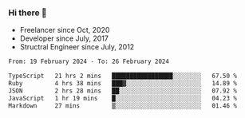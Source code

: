 ### Hi there 👋

- Freelancer since Oct, 2020
- Developer since July, 2017
- Structral Engineer since July, 2012

<!--START_SECTION:waka-->

```txt
From: 19 February 2024 - To: 26 February 2024

TypeScript   21 hrs 2 mins   █████████████████░░░░░░░░   67.50 %
Ruby         4 hrs 38 mins   ███▓░░░░░░░░░░░░░░░░░░░░░   14.89 %
JSON         2 hrs 28 mins   ██░░░░░░░░░░░░░░░░░░░░░░░   07.92 %
JavaScript   1 hr 19 mins    █░░░░░░░░░░░░░░░░░░░░░░░░   04.23 %
Markdown     27 mins         ▒░░░░░░░░░░░░░░░░░░░░░░░░   01.46 %
```

<!--END_SECTION:waka-->
